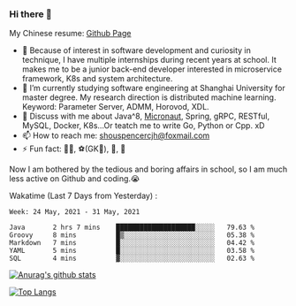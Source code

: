 ### Hi there 👋

My Chinese resume: [Github Page](https://spencercjh.github.io/resume/)

- 🔭 Because of interest in software development and curiosity in technique, I have multiple internships during recent years at school. It makes me to be a junior back-end developer interested in microservice framework, K8s and system architecture.
- 🌱 I’m currently studying software engineering at Shanghai University for master degree. My research direction is distributed machine learning. Keyword: Parameter Server, ADMM, Horovod, XDL.
- 💬 Discuss with me about Java^8, [Micronaut](http://micronaut.io/), Spring, gRPC, RESTful, MySQL, Docker, K8s...Or teatch me to write Go, Python or Cpp. xD
- 📫 How to reach me: shouspencercjh@foxmail.com
- ⚡ Fun fact: 🚴‍♂️, ⚽(GK🥅), 🏓, 🏸

Now I am bothered by the tedious and boring affairs in school, so I am much less active on Github and coding.😭

Wakatime (Last 7 Days from Yesterday) :

<!--START_SECTION:waka-->
```text
Week: 24 May, 2021 - 31 May, 2021

Java       2 hrs 7 mins    ████████████████████░░░░░   79.63 % 
Groovy     8 mins          █▒░░░░░░░░░░░░░░░░░░░░░░░   05.38 % 
Markdown   7 mins          █░░░░░░░░░░░░░░░░░░░░░░░░   04.42 % 
YAML       5 mins          █░░░░░░░░░░░░░░░░░░░░░░░░   03.58 % 
SQL        4 mins          ▓░░░░░░░░░░░░░░░░░░░░░░░░   02.63 % 
```
<!--END_SECTION:waka-->

[![Anurag's github stats](https://github-readme-stats.vercel.app/api?username=spencercjh&theme=tokyonight&show_icons=true)](https://github.com/anuraghazra/github-readme-stats)

[![Top Langs](https://github-readme-stats.vercel.app/api/top-langs/?username=spencercjh&layout=compact&theme=tokyonight)](https://github.com/anuraghazra/github-readme-stats)
